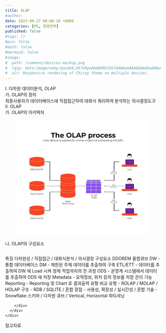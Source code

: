```yaml
---
title: OLAP
#author: 
date: 2023-09-27 00:00:10 +0800
categories: [PE, 경영전략]
published: false
#tags: []
#pin: false
#math: false
#mermaid: false
#image:
#  path: /commons/devices-mockup.png
#  lqip: data:image/webp;base64,UklGRpoAAABXRUJQVlA4WAoAAAAQAAAADwAABwAAQUxQSDIAAAARL0AmbZurmr57yyIiqE8oiG0bejIYEQTgqiDA9vqnsUSI6H+oAERp2HZ65qP/VIAWAFZQOCBCAAAA8AEAnQEqEAAIAAVAfCWkAALp8sF8rgRgAP7o9FDvMCkMde9PK7euH5M1m6VWoDXf2FkP3BqV0ZYbO6NA/VFIAAAA
#  alt: Responsive rendering of Chirpy theme on multiple devices.
---
```


<div class="post-wrap">
  <div class="para">
    <div class="para-title">
      I. 다차원 데이터분석, OLAP
    </div>
    <div class="para-cntnt">
      <div class="para">
        <div class="para-title">
          가. OLAP의 정의
        </div>
        <div class="para-cntnt">
            최종사용자가 데이터베이스에 직접접근하여 대화식 쿼리하여 분석하는 의사결정도구
        </div>
      </div>
    </div>
  </div>
  
  <div class="para">
    <div class="para-title">
      II. OLAP
    </div>
    <div class="para-cntnt">
      <div class="para">
        <div class="para-title">
          가. OLAP의 아키텍처
        </div>
        <div class="para-cntnt">
          <figure class="post-figure">
            <img src="/assets/img/posts/OLAP.png" alt="OLAP">
<!--            <figcaption>Source: Unveiling the Metaverse: Exploring Emerging Trends, Multifaceted Perspectives, and Future Challenges</figcaption>-->
          </figure>
        </div>
      </div>
      <div class="para">
        <div class="para-title">
          나. OLAP의 구성요소
        </div>
        <div class="para-cntnt">
          <table class="post-table">
          </table>
          특징
  다차원성 / 직접접근 / 대화식분석 / 의사결정
구성요소 DDOREM 올랩큐브
  DW - 통합 데이터베이스
  DM - 제한된 주제 데이터를 추출하여 구축
  ETL/ETT - 데이터를 추출하여 DW 에 Load 시켜 정제 작업까지의 전 과정
  ODS - 운영계 시스템에서 데이터를 추출하여 ODS 에 저장
  Metadata - 요약정보, 위치 등의 정보를 저장 관리 기능
  Reporting - Reporting 및 Chart 로 결과출력
유형 비교
  유형 - ROLAP / MOLAP / HOLAP
  구조 - RDB / SQLITE / 혼합
  장점 - 사용성, 확장성 / 실시간성 / 혼합
  기술 - Snowflake 스키마 / 다차원 큐브 / Vertical, Horizontal 파티셔닝

        </div>
      </div>
    </div>
  </div>

  <div class="refr-wrap">
    <div class="refr-title">
        참고자료
    </div>
    <ol class="refr-list">
    <!--    <li>(나현식, 최대선) <a target="_blank" href="https://scienceon.kisti.re.kr/commons/util/originalView.do?cn=JAKO202225948430499&oCn=JAKO202225948430499&dbt=JAKO&journal=NJOU00291864">메타버스 보안 위협 요소 및 대응 방안 검토</a></li>-->
    <!--    <li>(M. Uddin, S. Manickam, H. Ullah, M. Obaidat and A. Dandoush) <a target="_blank" href="https://ieeexplore.ieee.org/abstract/document/10138386">Unveiling the Metaverse: Exploring Emerging Trends, Multifaceted Perspectives, and Future Challenges</a></li>-->
    </ol>
  </div>
</div>
